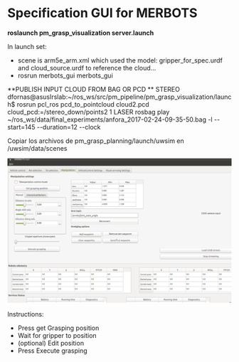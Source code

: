 Specification GUI for MERBOTS
=====================

**roslaunch pm_grasp_visualization server.launch**

In launch set:

* scene is arm5e_arm.xml which used the model: gripper_for_spec.urdf and cloud_source.urdf to reference the cloud...
* rosrun merbots_gui merbots_gui

**PUBLISH INPUT CLOUD FROM BAG OR PCD **
STEREO
dfornas@asusIrslab:~/ros_ws/src/pm_pipeline/pm_grasp_visualization/launch$ rosrun pcl_ros pcd_to_pointcloud cloud2.pcd cloud_pcd:=/stereo_down/points2 1
LASER
rosbag play ~/ros_ws/data/final_experiments/anfora_2017-02-24-09-35-50.bag -l --start=145 --duration=12 --clock 

Copiar los archivos de pm_grasp_planning/launch/uwsim en /uwsim/data/scenes



![alt tag](https://raw.githubusercontent.com/davidfornas/pm_pipeline/merbots/gui.png)


Instructions:

* Press get Grasping position
* Wait for gripper to position
* (optional) Edit position
* Press Execute grasping
